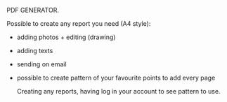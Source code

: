 PDF GENERATOR.

Possible to create any report you need (A4 style):
- adding photos + editing  (drawing)
- adding texts
- sending on email
- possible to create pattern of your favourite points to add every page

  Creating any reports, having log in your account to see pattern to use.
  
